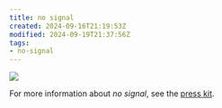 ```yaml
---
title: no signal
created: 2024-09-16T21:19:53Z
modified: 2024-09-19T21:37:56Z
tags:
- no-signal
---
```


<div class="banner">

![](../press-kits/no-signal/screen-3.png)

</div>

For more information about _no signal_, see the [press kit](../press-kits/no-signal/index.md).

